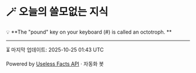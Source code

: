 # 🪄 오늘의 쓸모없는 지식

💡 **The "pound" key on your keyboard (#) is called an octotroph. **

---
⏳ 마지막 업데이트: 2025-10-25 01:43 UTC

Powered by [Useless Facts API](https://uselessfacts.jsph.pl/) · 자동화 봇